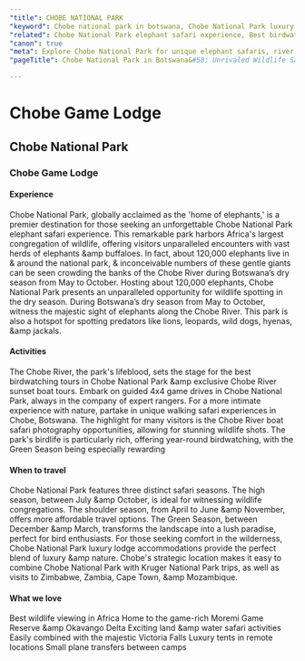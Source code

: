 ```yaml
---
"title": CHOBE NATIONAL PARK
"keyword": Chobe national park in botswana, Chobe National Park luxury lodge accommodation
"related": Chobe National Park elephant safari experience, Best birdwatching tours in Chobe National Park, Chobe River boat safari photography opportunities, Guided 4x4 game drives in Chobe National Park Chobe National Park wildlife spotting in dry season,Unique walking safari experiences in Chobe, Botswana Combining Chobe National Park with Kruger National Park trips Exclusive Chobe River sunset boat tours , Chobe National Park luxury lodge accommodation
"canon": true
"meta": Explore Chobe National Park for unique elephant safaris, river boat tours, and incredible wildlife spotting. Immerse in nature's majesty in Botswana.
"pageTitle": Chobe National Park in Botswana&#58; Unrivaled Wildlife Safari

---
```


# Chobe Game Lodge
## Chobe National Park
### Chobe Game Lodge

#### Experience
Chobe National Park, globally acclaimed as the 'home of elephants,' is a premier destination for those seeking an unforgettable Chobe National Park elephant safari experience. This remarkable park harbors Africa's largest congregation of wildlife, offering visitors unparalleled encounters with vast herds of elephants &amp buffaloes.
In fact, about 120,000 elephants live in &amp; around the national park, &amp; inconceivable numbers of these gentle giants can be seen crowding the banks of the Chobe River during Botswana’s dry season from May to October.
Hosting about 120,000 elephants, Chobe National Park presents an unparalleled opportunity for wildlife spotting in the dry season. During Botswana’s dry season from May to October, witness the majestic sight of elephants along the Chobe River. This park is also a hotspot for spotting predators like lions, leopards, wild dogs, hyenas, &amp jackals.

#### Activities
The Chobe River, the park's lifeblood, sets the stage for the best birdwatching tours in Chobe National Park &amp exclusive Chobe River sunset boat tours. Embark on guided 4x4 game drives in Chobe National Park, always in the company of expert rangers. For a more intimate experience with nature, partake in unique walking safari experiences in Chobe, Botswana.
The highlight for many visitors is the Chobe River boat safari photography opportunities, allowing for stunning wildlife shots. The park's birdlife is particularly rich, offering year-round birdwatching, with the Green Season being especially rewarding

#### When to travel
Chobe National Park features three distinct safari seasons. The high season, between July &amp October, is ideal for witnessing wildlife congregations. The shoulder season, from April to June &amp November, offers more affordable travel options. The Green Season, between December &amp March, transforms the landscape into a lush paradise, perfect for bird enthusiasts.
For those seeking comfort in the wilderness, Chobe National Park luxury lodge accommodations provide the perfect blend of luxury &amp nature.
Chobe's strategic location makes it easy to combine Chobe National Park with Kruger National Park trips, as well as visits to Zimbabwe, Zambia, Cape Town, &amp Mozambique.


#### What we love
Best wildlife viewing in Africa
Home to the game-rich Moremi Game Reserve &amp Okavango Delta
Exciting land &amp water safari activities
Easily combined with the majestic Victoria Falls
Luxury tents in remote locations
Small plane transfers between camps